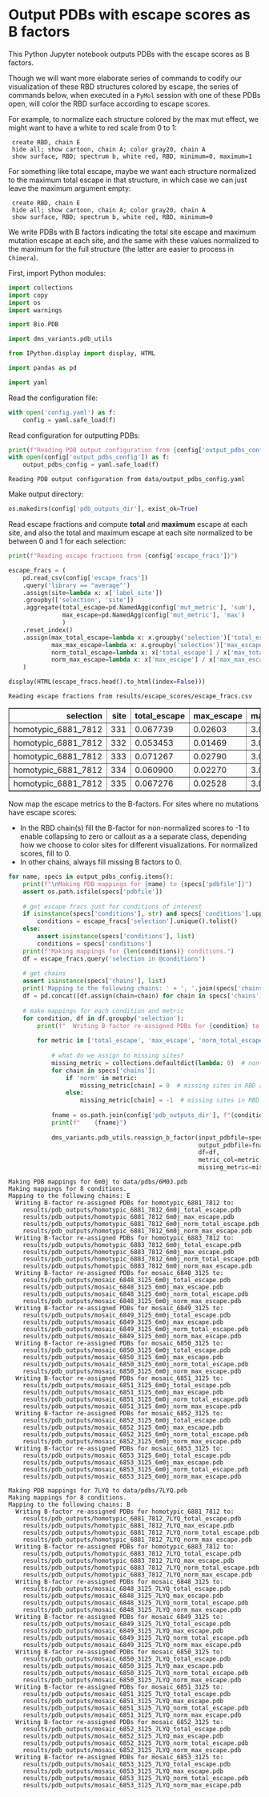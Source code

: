 # Output PDBs with escape scores as B factors
This Python Jupyter notebook outputs PDBs with the escape scores as B factors.

Though we will want more elaborate series of commands to codify our visualization of these RBD structures colored by escape, the series of commands below, when executed in a `PyMol` session with one of these PDBs open, will color the RBD surface according to escape scores.

For example, to normalize each structure colored by the max mut effect, we might want to have a white to red scale from 0 to 1:

     create RBD, chain E
     hide all; show cartoon, chain A; color gray20, chain A
     show surface, RBD; spectrum b, white red, RBD, minimum=0, maximum=1
     
For something like total escape, maybe we want each structure normalized to the maximum total escape in that structure, in which case we can just leave the maximum argument empty:

     create RBD, chain E
     hide all; show cartoon, chain A; color gray20, chain A
     show surface, RBD; spectrum b, white red, RBD, minimum=0
     
We write PDBs with B factors indicating the total site escape and maximum mutation escape at each site, and the same with these values normalized to the maximum for the full structure (the latter are easier to process in `Chimera`).

First, import Python modules:


```python
import collections
import copy
import os
import warnings

import Bio.PDB

import dms_variants.pdb_utils

from IPython.display import display, HTML

import pandas as pd

import yaml
```

Read the configuration file:


```python
with open('config.yaml') as f:
    config = yaml.safe_load(f)
```

Read configuration for outputting PDBs:


```python
print(f"Reading PDB output configuration from {config['output_pdbs_config']}")
with open(config['output_pdbs_config']) as f:
    output_pdbs_config = yaml.safe_load(f)
```

    Reading PDB output configuration from data/output_pdbs_config.yaml


Make output directory:


```python
os.makedirs(config['pdb_outputs_dir'], exist_ok=True)
```

Read escape fractions and compute **total** and **maximum** escape at each site, and also the total and maximum escape at each site normalized to be between 0 and 1 for each selection:


```python
print(f"Reading escape fractions from {config['escape_fracs']}")

escape_fracs = (
    pd.read_csv(config['escape_fracs'])
    .query('library == "average"')
    .assign(site=lambda x: x['label_site'])
    .groupby(['selection', 'site'])
    .aggregate(total_escape=pd.NamedAgg(config['mut_metric'], 'sum'),
               max_escape=pd.NamedAgg(config['mut_metric'], 'max')
               )
    .reset_index()
    .assign(max_total_escape=lambda x: x.groupby('selection')['total_escape'].transform('max'),
            max_max_escape=lambda x: x.groupby('selection')['max_escape'].transform('max'),
            norm_total_escape=lambda x: x['total_escape'] / x['max_total_escape'],
            norm_max_escape=lambda x: x['max_escape'] / x['max_max_escape'])
    )

display(HTML(escape_fracs.head().to_html(index=False)))
```

    Reading escape fractions from results/escape_scores/escape_fracs.csv



<table border="1" class="dataframe">
  <thead>
    <tr style="text-align: right;">
      <th>selection</th>
      <th>site</th>
      <th>total_escape</th>
      <th>max_escape</th>
      <th>max_total_escape</th>
      <th>max_max_escape</th>
      <th>norm_total_escape</th>
      <th>norm_max_escape</th>
    </tr>
  </thead>
  <tbody>
    <tr>
      <td>homotypic_6881_7812</td>
      <td>331</td>
      <td>0.067739</td>
      <td>0.02603</td>
      <td>3.002098</td>
      <td>0.3745</td>
      <td>0.022564</td>
      <td>0.069506</td>
    </tr>
    <tr>
      <td>homotypic_6881_7812</td>
      <td>332</td>
      <td>0.053453</td>
      <td>0.01469</td>
      <td>3.002098</td>
      <td>0.3745</td>
      <td>0.017805</td>
      <td>0.039226</td>
    </tr>
    <tr>
      <td>homotypic_6881_7812</td>
      <td>333</td>
      <td>0.071267</td>
      <td>0.02790</td>
      <td>3.002098</td>
      <td>0.3745</td>
      <td>0.023739</td>
      <td>0.074499</td>
    </tr>
    <tr>
      <td>homotypic_6881_7812</td>
      <td>334</td>
      <td>0.060900</td>
      <td>0.02270</td>
      <td>3.002098</td>
      <td>0.3745</td>
      <td>0.020286</td>
      <td>0.060614</td>
    </tr>
    <tr>
      <td>homotypic_6881_7812</td>
      <td>335</td>
      <td>0.067276</td>
      <td>0.02528</td>
      <td>3.002098</td>
      <td>0.3745</td>
      <td>0.022410</td>
      <td>0.067503</td>
    </tr>
  </tbody>
</table>


Now map the escape metrics to the B-factors.
For sites where no mutations have escape scores:
 - In the RBD chain(s) fill the B-factor for non-normalized scores to -1 to enable collapsing to zero or callout as a a separate class, depending how we choose to color sites for different visualizations. For normalized scores, fill to 0.
 - In other chains, always fill missing B factors to 0.  


```python
for name, specs in output_pdbs_config.items():
    print(f"\nMaking PDB mappings for {name} to {specs['pdbfile']}")
    assert os.path.isfile(specs['pdbfile'])
    
    # get escape fracs just for conditions of interest
    if isinstance(specs['conditions'], str) and specs['conditions'].upper() == 'ALL':
        conditions = escape_fracs['selection'].unique().tolist()
    else:
        assert isinstance(specs['conditions'], list)
        conditions = specs['conditions']
    print(f"Making mappings for {len(conditions)} conditions.")
    df = escape_fracs.query('selection in @conditions')
    
    # get chains
    assert isinstance(specs['chains'], list)
    print('Mapping to the following chains: ' + ', '.join(specs['chains']))
    df = pd.concat([df.assign(chain=chain) for chain in specs['chains']], ignore_index=True)
    
    # make mappings for each condition and metric
    for condition, df in df.groupby('selection'):
        print(f"  Writing B-factor re-assigned PDBs for {condition} to:")
    
        for metric in ['total_escape', 'max_escape', 'norm_total_escape', 'norm_max_escape']:
        
            # what do we assign to missing sites?
            missing_metric = collections.defaultdict(lambda: 0)  # non-RBD chains always fill to zero
            for chain in specs['chains']:
                if 'norm' in metric:
                    missing_metric[chain] = 0  # missing sites in RBD are 0 for normalized metric PDBs
                else:
                    missing_metric[chain] = -1  # missing sites in RBD are -1 for non-normalized metric PDBs
        
            fname = os.path.join(config['pdb_outputs_dir'], f"{condition}_{name}_{metric}.pdb")
            print(f"    {fname}")
            
            dms_variants.pdb_utils.reassign_b_factor(input_pdbfile=specs['pdbfile'],
                                                     output_pdbfile=fname,
                                                     df=df,
                                                     metric_col=metric,
                                                     missing_metric=missing_metric)
```

    
    Making PDB mappings for 6m0j to data/pdbs/6M0J.pdb
    Making mappings for 8 conditions.
    Mapping to the following chains: E
      Writing B-factor re-assigned PDBs for homotypic_6881_7812 to:
        results/pdb_outputs/homotypic_6881_7812_6m0j_total_escape.pdb
        results/pdb_outputs/homotypic_6881_7812_6m0j_max_escape.pdb
        results/pdb_outputs/homotypic_6881_7812_6m0j_norm_total_escape.pdb
        results/pdb_outputs/homotypic_6881_7812_6m0j_norm_max_escape.pdb
      Writing B-factor re-assigned PDBs for homotypic_6883_7812 to:
        results/pdb_outputs/homotypic_6883_7812_6m0j_total_escape.pdb
        results/pdb_outputs/homotypic_6883_7812_6m0j_max_escape.pdb
        results/pdb_outputs/homotypic_6883_7812_6m0j_norm_total_escape.pdb
        results/pdb_outputs/homotypic_6883_7812_6m0j_norm_max_escape.pdb
      Writing B-factor re-assigned PDBs for mosaic_6848_3125 to:
        results/pdb_outputs/mosaic_6848_3125_6m0j_total_escape.pdb
        results/pdb_outputs/mosaic_6848_3125_6m0j_max_escape.pdb
        results/pdb_outputs/mosaic_6848_3125_6m0j_norm_total_escape.pdb
        results/pdb_outputs/mosaic_6848_3125_6m0j_norm_max_escape.pdb
      Writing B-factor re-assigned PDBs for mosaic_6849_3125 to:
        results/pdb_outputs/mosaic_6849_3125_6m0j_total_escape.pdb
        results/pdb_outputs/mosaic_6849_3125_6m0j_max_escape.pdb
        results/pdb_outputs/mosaic_6849_3125_6m0j_norm_total_escape.pdb
        results/pdb_outputs/mosaic_6849_3125_6m0j_norm_max_escape.pdb
      Writing B-factor re-assigned PDBs for mosaic_6850_3125 to:
        results/pdb_outputs/mosaic_6850_3125_6m0j_total_escape.pdb
        results/pdb_outputs/mosaic_6850_3125_6m0j_max_escape.pdb
        results/pdb_outputs/mosaic_6850_3125_6m0j_norm_total_escape.pdb
        results/pdb_outputs/mosaic_6850_3125_6m0j_norm_max_escape.pdb
      Writing B-factor re-assigned PDBs for mosaic_6851_3125 to:
        results/pdb_outputs/mosaic_6851_3125_6m0j_total_escape.pdb
        results/pdb_outputs/mosaic_6851_3125_6m0j_max_escape.pdb
        results/pdb_outputs/mosaic_6851_3125_6m0j_norm_total_escape.pdb
        results/pdb_outputs/mosaic_6851_3125_6m0j_norm_max_escape.pdb
      Writing B-factor re-assigned PDBs for mosaic_6852_3125 to:
        results/pdb_outputs/mosaic_6852_3125_6m0j_total_escape.pdb
        results/pdb_outputs/mosaic_6852_3125_6m0j_max_escape.pdb
        results/pdb_outputs/mosaic_6852_3125_6m0j_norm_total_escape.pdb
        results/pdb_outputs/mosaic_6852_3125_6m0j_norm_max_escape.pdb
      Writing B-factor re-assigned PDBs for mosaic_6853_3125 to:
        results/pdb_outputs/mosaic_6853_3125_6m0j_total_escape.pdb
        results/pdb_outputs/mosaic_6853_3125_6m0j_max_escape.pdb
        results/pdb_outputs/mosaic_6853_3125_6m0j_norm_total_escape.pdb
        results/pdb_outputs/mosaic_6853_3125_6m0j_norm_max_escape.pdb
    
    Making PDB mappings for 7LYQ to data/pdbs/7LYQ.pdb
    Making mappings for 8 conditions.
    Mapping to the following chains: B
      Writing B-factor re-assigned PDBs for homotypic_6881_7812 to:
        results/pdb_outputs/homotypic_6881_7812_7LYQ_total_escape.pdb
        results/pdb_outputs/homotypic_6881_7812_7LYQ_max_escape.pdb
        results/pdb_outputs/homotypic_6881_7812_7LYQ_norm_total_escape.pdb
        results/pdb_outputs/homotypic_6881_7812_7LYQ_norm_max_escape.pdb
      Writing B-factor re-assigned PDBs for homotypic_6883_7812 to:
        results/pdb_outputs/homotypic_6883_7812_7LYQ_total_escape.pdb
        results/pdb_outputs/homotypic_6883_7812_7LYQ_max_escape.pdb
        results/pdb_outputs/homotypic_6883_7812_7LYQ_norm_total_escape.pdb
        results/pdb_outputs/homotypic_6883_7812_7LYQ_norm_max_escape.pdb
      Writing B-factor re-assigned PDBs for mosaic_6848_3125 to:
        results/pdb_outputs/mosaic_6848_3125_7LYQ_total_escape.pdb
        results/pdb_outputs/mosaic_6848_3125_7LYQ_max_escape.pdb
        results/pdb_outputs/mosaic_6848_3125_7LYQ_norm_total_escape.pdb
        results/pdb_outputs/mosaic_6848_3125_7LYQ_norm_max_escape.pdb
      Writing B-factor re-assigned PDBs for mosaic_6849_3125 to:
        results/pdb_outputs/mosaic_6849_3125_7LYQ_total_escape.pdb
        results/pdb_outputs/mosaic_6849_3125_7LYQ_max_escape.pdb
        results/pdb_outputs/mosaic_6849_3125_7LYQ_norm_total_escape.pdb
        results/pdb_outputs/mosaic_6849_3125_7LYQ_norm_max_escape.pdb
      Writing B-factor re-assigned PDBs for mosaic_6850_3125 to:
        results/pdb_outputs/mosaic_6850_3125_7LYQ_total_escape.pdb
        results/pdb_outputs/mosaic_6850_3125_7LYQ_max_escape.pdb
        results/pdb_outputs/mosaic_6850_3125_7LYQ_norm_total_escape.pdb
        results/pdb_outputs/mosaic_6850_3125_7LYQ_norm_max_escape.pdb
      Writing B-factor re-assigned PDBs for mosaic_6851_3125 to:
        results/pdb_outputs/mosaic_6851_3125_7LYQ_total_escape.pdb
        results/pdb_outputs/mosaic_6851_3125_7LYQ_max_escape.pdb
        results/pdb_outputs/mosaic_6851_3125_7LYQ_norm_total_escape.pdb
        results/pdb_outputs/mosaic_6851_3125_7LYQ_norm_max_escape.pdb
      Writing B-factor re-assigned PDBs for mosaic_6852_3125 to:
        results/pdb_outputs/mosaic_6852_3125_7LYQ_total_escape.pdb
        results/pdb_outputs/mosaic_6852_3125_7LYQ_max_escape.pdb
        results/pdb_outputs/mosaic_6852_3125_7LYQ_norm_total_escape.pdb
        results/pdb_outputs/mosaic_6852_3125_7LYQ_norm_max_escape.pdb
      Writing B-factor re-assigned PDBs for mosaic_6853_3125 to:
        results/pdb_outputs/mosaic_6853_3125_7LYQ_total_escape.pdb
        results/pdb_outputs/mosaic_6853_3125_7LYQ_max_escape.pdb
        results/pdb_outputs/mosaic_6853_3125_7LYQ_norm_total_escape.pdb
        results/pdb_outputs/mosaic_6853_3125_7LYQ_norm_max_escape.pdb


